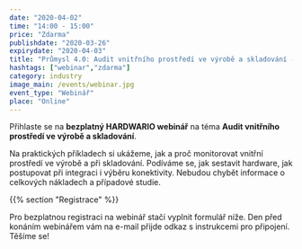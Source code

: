 ```yaml
---
date: "2020-04-02"
time: "14:00 - 15:00"
price: "Zdarma"
publishdate: "2020-03-26"
expirydate: "2020-04-03"
title: "Průmysl 4.0: Audit vnitřního prostředí ve výrobě a skladování - postupy, případové studie, náklady"
hashtags: ["webinar","zdarma"]
category: industry
image_main: /events/webinar.jpg
event_type: "Webinář"
place: "Online"
---
```


Přihlaste se na **bezplatný HARDWARIO webinář** na téma **Audit vnitřního prostředí ve výrobě a skladování**.

Na praktických příkladech si ukážeme, jak a proč monitorovat vnitřní prostředí ve výrobě a při skladování. Podíváme se, jak sestavit hardware, jak postupovat při integraci i výběru konektivity. Nebudou chybět informace o celkových nákladech a případové studie.

{{% section "Registrace" %}}

Pro bezplatnou registraci na webinář stačí vyplnit formulář níže. Den před konáním webinářem vám na e-mail přijde odkaz s instrukcemi pro připojení. Těšíme se!

<script charset="utf-8" type="text/javascript" src="//js.hsforms.net/forms/shell.js"></script>
<script>
  hbspt.forms.create({
	portalId: "5453210",
	formId: "7b0f7130-4b8e-49a7-a4de-770781456b6e"
});
</script>
